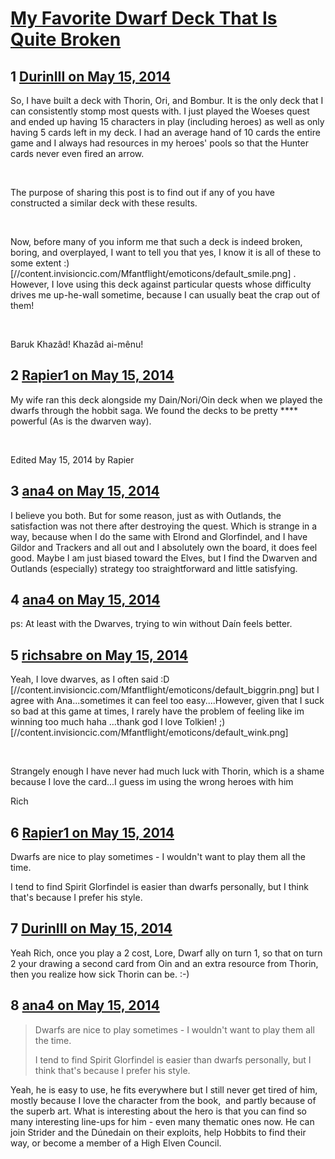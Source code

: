 # [My Favorite Dwarf Deck That Is Quite Broken](https://community.fantasyflightgames.com/topic/106290-my-favorite-dwarf-deck-that-is-quite-broken/)

## 1 [DurinIII on May 15, 2014](https://community.fantasyflightgames.com/topic/106290-my-favorite-dwarf-deck-that-is-quite-broken/?do=findComment&comment=1085105)

So, I have built a deck with Thorin, Ori, and Bombur. It is the only deck that I can consistently stomp most quests with. I just played the Woeses quest and ended up having 15 characters in play (including heroes) as well as only having 5 cards left in my deck. I had an average hand of 10 cards the entire game and I always had resources in my heroes' pools so that the Hunter cards never even fired an arrow. 

 

The purpose of sharing this post is to find out if any of you have constructed a similar deck with these results. 

 

Now, before many of you inform me that such a deck is indeed broken, boring, and overplayed, I want to tell you that yes, I know it is all of these to some extent :) [//content.invisioncic.com/Mfantflight/emoticons/default_smile.png] . However, I love using this deck against particular quests whose difficulty drives me up-he-wall sometime, because I can usually beat the crap out of them!

 

Baruk Khazâd! Khazâd ai-mênu!

## 2 [Rapier1 on May 15, 2014](https://community.fantasyflightgames.com/topic/106290-my-favorite-dwarf-deck-that-is-quite-broken/?do=findComment&comment=1085135)

My wife ran this deck alongside my Dain/Nori/Oin deck when we played the dwarfs through the hobbit saga. We found the decks to be pretty **** powerful (As is the dwarven way).

 

Edited May 15, 2014 by Rapier

## 3 [ana4 on May 15, 2014](https://community.fantasyflightgames.com/topic/106290-my-favorite-dwarf-deck-that-is-quite-broken/?do=findComment&comment=1085444)

I believe you both. But for some reason, just as with Outlands, the satisfaction was not there after destroying the quest. Which is strange in a way, because when I do the same with Elrond and Glorfindel, and I have Gildor and Trackers and all out and I absolutely own the board, it does feel good. Maybe I am just biased toward the Elves, but I find the Dwarven and Outlands (especially) strategy too straightforward and little satisfying.

## 4 [ana4 on May 15, 2014](https://community.fantasyflightgames.com/topic/106290-my-favorite-dwarf-deck-that-is-quite-broken/?do=findComment&comment=1085447)

ps: At least with the Dwarves, trying to win without Daín feels better.

## 5 [richsabre on May 15, 2014](https://community.fantasyflightgames.com/topic/106290-my-favorite-dwarf-deck-that-is-quite-broken/?do=findComment&comment=1085610)

Yeah, I love dwarves, as I often said :D [//content.invisioncic.com/Mfantflight/emoticons/default_biggrin.png] but I agree with Ana...sometimes it can feel too easy....However, given that I suck so bad at this game at times, I rarely have the problem of feeling like im winning too much haha ...thank god I love Tolkien! ;) [//content.invisioncic.com/Mfantflight/emoticons/default_wink.png]

 

Strangely enough I have never had much luck with Thorin, which is a shame because I love the card...I guess im using the wrong heroes with him

Rich

## 6 [Rapier1 on May 15, 2014](https://community.fantasyflightgames.com/topic/106290-my-favorite-dwarf-deck-that-is-quite-broken/?do=findComment&comment=1085617)

Dwarfs are nice to play sometimes - I wouldn't want to play them all the time. 

I tend to find Spirit Glorfindel is easier than dwarfs personally, but I think that's because I prefer his style.

## 7 [DurinIII on May 15, 2014](https://community.fantasyflightgames.com/topic/106290-my-favorite-dwarf-deck-that-is-quite-broken/?do=findComment&comment=1085646)

Yeah Rich, once you play a 2 cost, Lore, Dwarf ally on turn 1, so that on turn 2 your drawing a second card from Oin and an extra resource from Thorin, then you realize how sick Thorin can be. :-)

## 8 [ana4 on May 15, 2014](https://community.fantasyflightgames.com/topic/106290-my-favorite-dwarf-deck-that-is-quite-broken/?do=findComment&comment=1085759)

> Dwarfs are nice to play sometimes - I wouldn't want to play them all the time. 
> 
> I tend to find Spirit Glorfindel is easier than dwarfs personally, but I think that's because I prefer his style.

Yeah, he is easy to use, he fits everywhere but I still never get tired of him, mostly because I love the character from the book,  and partly because of the superb art. What is interesting about the hero is that you can find so many interesting line-ups for him - even many thematic ones now. He can join Strider and the Dúnedain on their exploits, help Hobbits to find their way, or become a member of a High Elven Council.

